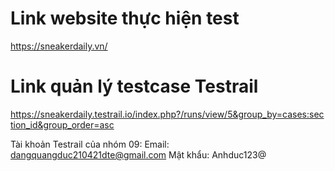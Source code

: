 # Link website thực hiện test
https://sneakerdaily.vn/
# Link quản lý testcase Testrail
https://sneakerdaily.testrail.io/index.php?/runs/view/5&group_by=cases:section_id&group_order=asc

Tài khoản Testrail của nhóm 09:
Email: dangquangduc210421dte@gmail.com
Mật khẩu: Anhduc123@

